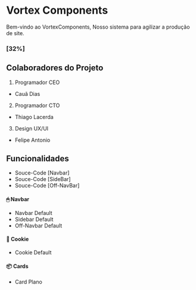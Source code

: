 # Vortex Components

Bem-vindo ao VortexComponents, Nosso sistema para agilizar a produção de site.

### [32%]

## Colaboradores do Projeto

1. Programador CEO
- Cauã Dias

2. Programador CTO
- Thiago Lacerda

3. Design UX/UI
- Felipe Antonio

## Funcionalidades
- Souce-Code [Navbar]
- Souce-Code [SideBar]
- Souce-Code [Off-NavBar]

#### 🖱 Navbar
- Navbar Default
- Sidebar Default
- Off-Navbar Default

#### 🍪 Cookie
- Cookie Default

#### 📦 Cards
- Card Plano

